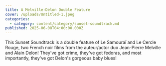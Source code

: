 ```yaml
---
title: A Melville-Delon Double Feature
cover: /uploads/Untitled-1.jpeg
categories:
  - category: content/category/sunset-soundtrack.md
published: 2025-06-08T04:00:00.000Z
---
```


This Sunset Soundtrack is a double feature of Le Samouraï and Le Cercle Rouge, two French noir films from the auteur/actor duo Jean-Pierre Melville and Alain Delon! They've got crime, they've got fedoras, and most importantly, they've got Delon's gorgeous baby blues!
